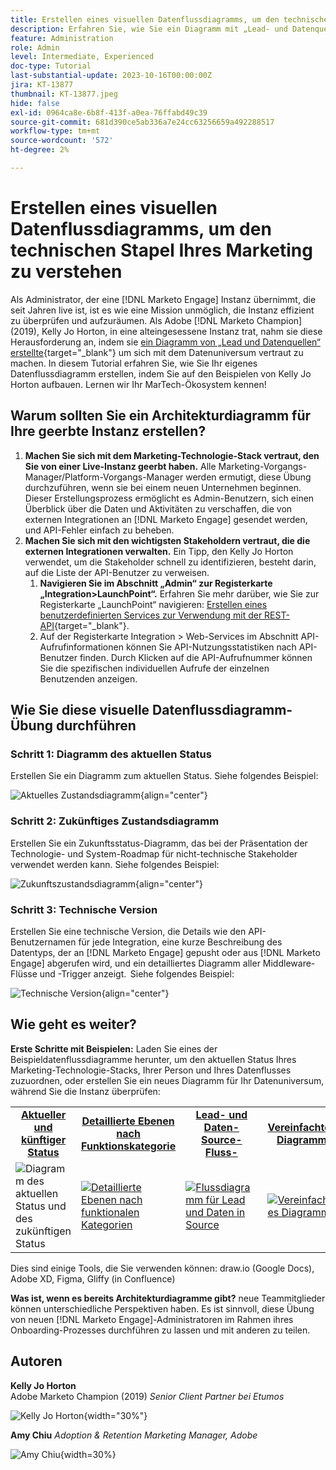 ```yaml
---
title: Erstellen eines visuellen Datenflussdiagramms, um den technischen Stapel Ihres Marketing zu verstehen
description: Erfahren Sie, wie Sie ein Diagramm mit „Lead- und Datenquellen“ erstellen, um das Datenuniversum zu verstehen, die Instanz effizient zu überprüfen und zu bereinigen.
feature: Administration
role: Admin
level: Intermediate, Experienced
doc-type: Tutorial
last-substantial-update: 2023-10-16T00:00:00Z
jira: KT-13877
thumbnail: KT-13877.jpeg
hide: false
exl-id: 0964ca8e-6b8f-413f-a0ea-76ffabd49c39
source-git-commit: 681d390ce5ab336a7e24cc63256659a492288517
workflow-type: tm+mt
source-wordcount: '572'
ht-degree: 2%

---
```


# Erstellen eines visuellen Datenflussdiagramms, um den technischen Stapel Ihres Marketing zu verstehen

Als Administrator, der eine [!DNL Marketo Engage] Instanz übernimmt, die seit Jahren live ist, ist es wie eine Mission unmöglich, die Instanz effizient zu überprüfen und aufzuräumen. Als Adobe [!DNL Marketo Champion] (2019), Kelly Jo Horton, in eine alteingesessene Instanz trat, nahm sie diese Herausforderung an, indem sie [ein Diagramm von „Lead und Datenquellen“ erstellte](https://nation.marketo.com/t5/employee-blogs/understand-your-marketing-technology-and-data-create-this/ba-p/296774){target="_blank"} um sich mit dem Datenuniversum vertraut zu machen. In diesem Tutorial erfahren Sie, wie Sie Ihr eigenes Datenflussdiagramm erstellen, indem Sie auf den Beispielen von Kelly Jo Horton aufbauen. Lernen wir Ihr MarTech-Ökosystem kennen!

## Warum sollten Sie ein Architekturdiagramm für Ihre geerbte Instanz erstellen?

1. **Machen Sie sich mit dem Marketing-Technologie-Stack vertraut, den Sie von einer Live-Instanz geerbt haben.** Alle Marketing-Vorgangs-Manager/Platform-Vorgangs-Manager werden ermutigt, diese Übung durchzuführen, wenn sie bei einem neuen Unternehmen beginnen. Dieser Erstellungsprozess ermöglicht es Admin-Benutzern, sich einen Überblick über die Daten und Aktivitäten zu verschaffen, die von externen Integrationen an [!DNL Marketo Engage] gesendet werden, und API-Fehler einfach zu beheben.
2. **Machen Sie sich mit den wichtigsten Stakeholdern vertraut, die die externen Integrationen verwalten.** Ein Tipp, den Kelly Jo Horton verwendet, um die Stakeholder schnell zu identifizieren, besteht darin, auf die Liste der API-Benutzer zu verweisen.
   1. **Navigieren Sie im Abschnitt „Admin“ zur Registerkarte „Integration>LaunchPoint“.** Erfahren Sie mehr darüber, wie Sie zur Registerkarte „LaunchPoint“ navigieren: [Erstellen eines benutzerdefinierten Services zur Verwendung mit der REST-API](https://experienceleague.adobe.com/docs/marketo/using/product-docs/administration/additional-integrations/create-a-custom-service-for-use-with-rest-api.html){target="_blank"}.
   2. Auf der Registerkarte Integration > Web-Services im Abschnitt API-Aufrufinformationen können Sie API-Nutzungsstatistiken nach API-Benutzer finden. Durch Klicken auf die API-Aufrufnummer können Sie die spezifischen individuellen Aufrufe der einzelnen Benutzenden anzeigen.

## Wie Sie diese visuelle Datenflussdiagramm-Übung durchführen

### Schritt 1: Diagramm des aktuellen Status

Erstellen Sie ein Diagramm zum aktuellen Status. Siehe folgendes Beispiel:

![Aktuelles Zustandsdiagramm](/help/tutorial-inherited-instance/_assets/data-flow-diagram/Current_State_Lead_Data_Sources_KellyJo_Horton.png){align="center"}


### Schritt 2: Zukünftiges Zustandsdiagramm

Erstellen Sie ein Zukunftsstatus-Diagramm, das bei der Präsentation der Technologie- und System-Roadmap für nicht-technische Stakeholder verwendet werden kann. Siehe folgendes Beispiel:

![Zukunftszustandsdiagramm](/help/tutorial-inherited-instance/_assets/data-flow-diagram/Future-State-Lead-Data-Sources-KellyJo-Horton.png){align="center"}

### Schritt 3: Technische Version

Erstellen Sie eine technische Version, die Details wie den API-Benutzernamen für jede Integration, eine kurze Beschreibung des Datentyps, der an [!DNL Marketo Engage] gepusht oder aus [!DNL Marketo Engage] abgerufen wird, und ein detailliertes Diagramm aller Middleware-Flüsse und -Trigger anzeigt.  Siehe folgendes Beispiel:

![Technische Version](/help/tutorial-inherited-instance/_assets/data-flow-diagram/Lead-Data-Source-Diagram-KellyJo-Horton.png){align="center"}


## Wie geht es weiter?

**Erste Schritte mit Beispielen:**
Laden Sie eines der Beispieldatenflussdiagramme herunter, um den aktuellen Status Ihres Marketing-Technologie-Stacks, Ihrer Person und Ihres Datenflusses zuzuordnen, oder erstellen Sie ein neues Diagramm für Ihr Datenuniversum, während Sie die Instanz überprüfen:


<table style="table-layout:fixed">
   <tr>  
      <td style="border: 0;">
      <div style="text-align: center;">
          <a href="./_assets/downloads/Current_Future_State_Lead_Data_Sources.zip">
            <strong>Aktueller und künftiger Status</strong>
         </a>
      </div>
      </td>
      <td style="border: 0;">
      <div style="text-align: center;">
         <a href="./_assets/downloads/Detailed_Layers_by_Functional_Category_Stacked_Technologies.zip">
         <strong>Detaillierte Ebenen nach Funktionskategorie </strong>   
         </a>
      </div>
      </td>
      <td style="border: 0;">
         <div style="text-align: center;">
         <a href="./_assets/downloads/Lead_Data_Source.zip">
           <strong>Lead- und Daten-Source-Fluss-</strong>  
         </a>
         </div>
       </td> 
       <td style="border: 0;">
         <div style="text-align: center;">
         <a href="./_assets/downloads/Simple_World_Class_Stage_Stack.zip">
          <strong>Vereinfachtes Diagramm</strong>  
         </a>
         </div>
        </td>  
   </tr>
   <tr>
    <td style="border: 0;">
         <div>
          <img alt="Diagramm des aktuellen Status und des zukünftigen Status" src="./_assets/Thumbnail_Current-Future State Lead_Data Sources_KellyJo_Horton.png"/>
         </a>
      </div>
      </td>
      <td style="border: 0;">
         <div>
         <a href="./_assets/downloads/Detailed_Layers_by_Functional_Category_Stacked_Technologies.zip">
         <img alt="Detaillierte Ebenen nach funktionalen Kategorien" src="./_assets/Thumbnail_Detailed_Layers_by_Functional_Category_Stacked_Technologies_KellyJo_Horton.png" />
       </a>
         </div>
      </td>
       <td style="border: 0;">
         <div>
            <a href="./_assets/downloads/Lead_Data_Source.zip">
         <img alt="Flussdiagramm für Lead und Daten in Source" src="./_assets/Thumbnail_Lead-Data Source Diagram_KellyJo_Horton.png" />
         </a>
         </div>
      </td>
     <td style="border: 0;">
         <div>
            <a href="./_assets/downloads/Simple_World_Class_Stage_Stack.zip">
             <img alt="Vereinfachtes Diagramm" src="./_assets/Thumbnail_Simple_World_Class_Stage_Stack.png" />
         </a>
         </div>
      </td>
</table>

Dies sind einige Tools, die Sie verwenden können: draw.io (Google Docs), Adobe XD, Figma, Gliffy (in Confluence)

**Was ist, wenn es bereits Architekturdiagramme gibt?** neue Teammitglieder können unterschiedliche Perspektiven haben. Es ist sinnvoll, diese Übung von neuen [!DNL Marketo Engage]-Administratoren im Rahmen ihres Onboarding-Prozesses durchführen zu lassen und mit anderen zu teilen.

## Autoren

**Kelly Jo Horton**\
Adobe Marketo Champion (2019)
*Senior Client Partner bei Etumos*

![Kelly Jo Horton](/help/tutorial-inherited-instance/_assets/authors/Customer_Author_Kelly_Jo_Horton.png){width="30%"}

**Amy Chiu**
*Adoption &amp; Retention Marketing Manager, Adobe*

![Amy Chiu](/help/tutorial-inherited-instance/_assets/authors/Adobe_Author_Amy_Chiu.png){width=30%}
